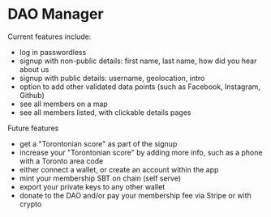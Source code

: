 # DAO Manager

Current features include:
- log in passwordless
- signup with non-public details: first name, last name, how did you hear about us
- signup with public details: username, geolocation, intro
- option to add other validated data points (such as Facebook, Instagram, Github)
- see all members on a map
- see all members listed, with clickable details pages

Future features
- get a "Torontonian score" as part of the signup
- increase your "Torontonian score" by adding more info, such as a phone with a Toronto area code
- either connect a wallet, or create an account within the app
- mint your membership SBT on chain (self serve)
- export your private keys to any other wallet
- donate to the DAO and/or pay your membership fee via Stripe or with crypto
